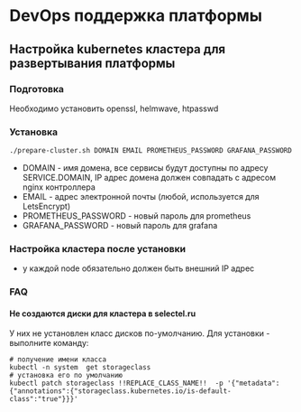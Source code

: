 # DevOps поддержка платформы

## Настройка kubernetes кластера для развертывания платформы

### Подготовка

Необходимо установить openssl, helmwave, htpasswd

### Установка

```bash
./prepare-cluster.sh DOMAIN EMAIL PROMETHEUS_PASSWORD GRAFANA_PASSWORD
```

- DOMAIN - имя домена, все сервисы будут доступны по адресу SERVICE.DOMAIN, IP адрес домена должен совпадать с адресом
  nginx контроллера
- EMAIL - адрес электронной почты (любой, используется для LetsEncrypt)
- PROMETHEUS_PASSWORD - новый пароль для prometheus
- GRAFANA_PASSWORD - новый пароль для grafana

### Настройка кластера после установки

- у каждой node обязательно должен быть внешний IP адрес

### FAQ

#### Не создаются диски для кластера в selectel.ru

У них не установлен класс дисков по-умолчанию. Для установки - выполните команду:

```
# получение имени класса
kubectl -n system  get storageclass
# установка его по умолчанию
kubectl patch storageclass !!REPLACE_CLASS_NAME!!  -p '{"metadata": {"annotations":{"storageclass.kubernetes.io/is-default-class":"true"}}}'
```


